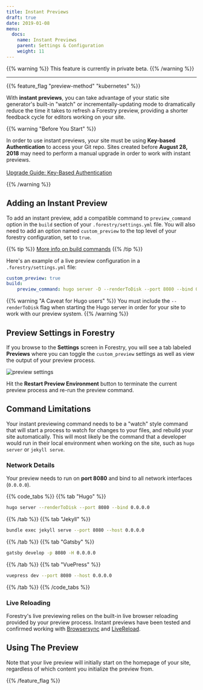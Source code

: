 ```yaml
---
title: Instant Previews
draft: true
date: 2019-01-08
menu:
  docs:
    name: Instant Previews
    parent: Settings & Configuration
    weight: 11
---
```


{{% warning %}}
This feature is currently in private beta.
{{% /warning %}}

---

{{% feature_flag "preview-method" "kubernetes" %}}

With **instant previews**, you can take advantage of your static site generator's built-in "watch" or incrementally-updating mode to dramatically reduce the time it takes to refresh a Forestry preview, providing a shorter feedback cycle for editors working on your site.

{{% warning "Before You Start" %}}

In order to use instant previews, your site must be using **Key-based Authentication** to access your Git repo. Sites created before **August 28, 2018** may need to perform a manual upgrade in order to work with instant previews.
<br /><br />
[Upgrade Guide: Key-Based Authentication](https://forestry.io/blog/migrating-to-key-based-authentication/)

{{% /warning %}}

## Adding an Instant Preview

To add an instant preview, add a compatible command to `preview_command` option in the `build` section of your `.forestry/settings.yml` file. You will also need to add an option named `custom_preview` to the top level of your forestry configuration, set to `true`.

{{% tip %}}
[More info on build commands](https://forestry.io/docs/settings/build-commands/)
{{% /tip %}}

Here's an example of a live preview configuration in a `.forestry/settings.yml` file:

```yaml
custom_preview: true
build:
    preview_command: hugo server -D --renderToDisk --port 8080 --bind 0.0.0.0
```

{{% warning "A Caveat for Hugo users" %}}
You must include the `--renderToDisk` flag when starting the Hugo server in order for your site to work with our preview system.
{{% /warning %}}

## Preview Settings in Forestry

If you browse to the **Settings** screen in Forestry, you will see a tab labeled **Previews** where you can toggle the `custom_preview` settings as well as view the output of your preview process.

![preview settings](/uploads/2018/10/preview_settings.png)

Hit the **Restart Preview Environment** button to terminate the current preview process and re-run the preview command.



## Command Limitations

Your instant previewing command needs to be a "watch" style command that will start a process to watch for changes to your files, and rebuild your site automatically. This will most likely be the command that a developer would run in their local environment when working on the site, such as `hugo server` or `jekyll serve`.

### Network Details

Your preview needs to run on **port 8080** and bind to all network interfaces (`0.0.0.0`).

{{% code_tabs %}}
{{% tab "Hugo" %}}
```bash
hugo server --renderToDisk --port 8080 --bind 0.0.0.0
```
{{% /tab %}}
{{% tab "Jekyll" %}}
```bash
bundle exec jekyll serve --port 8080 --host 0.0.0.0
```
{{% /tab %}}
{{% tab "Gatsby" %}}
```bash
gatsby develop -p 8080 -H 0.0.0.0
```
{{% /tab %}}
{{% tab "VuePress" %}}
```bash
vuepress dev --port 8080 --host 0.0.0.0
```
{{% /tab %}}
{{% /code_tabs %}}

### Live Reloading

Forestry's live previewing relies on the built-in live browser reloading provided by your preview process. Instant previews have been tested and confirmed working with [Browsersync](https://browsersync.io/) and [LiveReload](http://livereload.com/).

## Using The Preview

Note that your live preview will initially start on the homepage of your site, regardless of which content you initialize the preview from. 

{{% /feature_flag %}}
